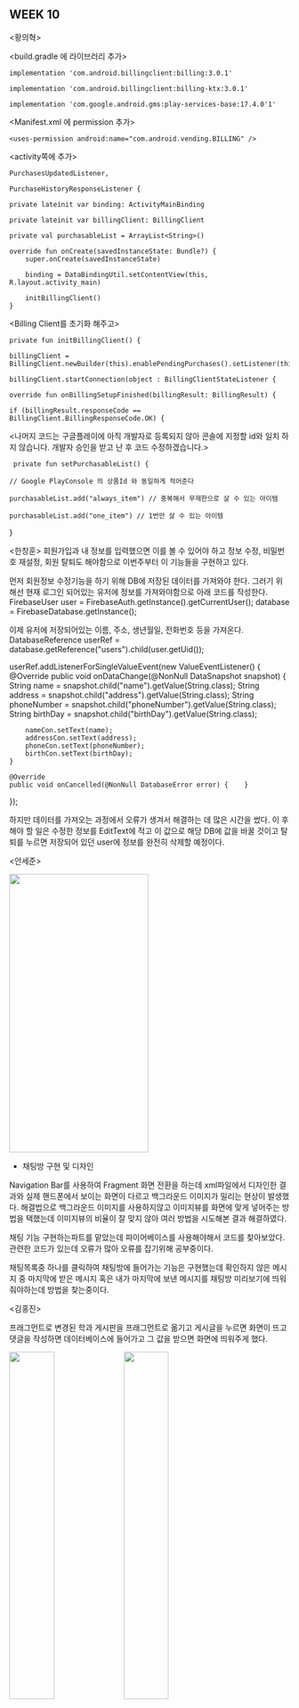 ## WEEK 10
	

<황의혁>


<build.gradle 에 라이브러리 추가>

    implementation 'com.android.billingclient:billing:3.0.1'

    implementation 'com.android.billingclient:billing-ktx:3.0.1'

    implementation 'com.google.android.gms:play-services-base:17.4.0'1'


<Manifest.xml 에 permission 추가>

    <uses-permission android:name="com.android.vending.BILLING" />

<activity쪽에 추가>

    PurchasesUpdatedListener,
   
    PurchaseHistoryResponseListener {

    private lateinit var binding: ActivityMainBinding
   
    private lateinit var billingClient: BillingClient
   
    private val purchasableList = ArrayList<String>()
 	
    override fun onCreate(savedInstanceState: Bundle?) {
        super.onCreate(savedInstanceState)
		
        binding = DataBindingUtil.setContentView(this, R.layout.activity_main)
		
        initBillingClient()
    }

<Billing Client를 초기화 해주고>

    private fun initBillingClient() {
	
    billingClient = BillingClient.newBuilder(this).enablePendingPurchases().setListener(this).build()
	
    billingClient.startConnection(object : BillingClientStateListener {
	
    override fun onBillingSetupFinished(billingResult: BillingResult) {
	
    if (billingResult.responseCode == BillingClient.BillingResponseCode.OK) {
  

<나머지 코드는 구글플레이에 아직 개발자로 등록되지 않아
  콘솔에 지정할 id와 일치 하지 않습니다.
  개발자 승인을 받고 난 후 코드 수정하겠습니다.>
  
  
     private fun setPurchasableList() {
  
    // Google PlayConsole 의 상품Id 와 동일하게 적어준다
	
    purchasableList.add("always_item") // 중복해서 무제한으로 살 수 있는 아이템
	
    purchasableList.add("one_item") // 1번만 살 수 있는 아이템
}

<한창훈>
회원가입과 내 정보를 입력했으면 이를 볼 수 있어야 하고 정보 수정, 비밀번호 재설정, 회원 탈퇴도 해야함으로 이번주부터 이 기능들을 구현하고 있다. 

먼저 회원정보 수정기능을 하기 위해 DB에 저장된 데이터를 가져와야 한다. 그러기 위해선 현재 로그인 되어있는 유저에 정보를 가져와야함으로 아래 코드를 작성한다.
FirebaseUser user = FirebaseAuth.getInstance().getCurrentUser();
database = FirebaseDatabase.getInstance();

이제 유저에 저장되어있는 이름, 주소, 생년월일, 전화번호 등을 가져온다.
DatabaseReference userRef = database.getReference("users").child(user.getUid());

userRef.addListenerForSingleValueEvent(new ValueEventListener() {
    @Override
    public void onDataChange(@NonNull DataSnapshot snapshot) {
        String name = snapshot.child("name").getValue(String.class);
        String address = snapshot.child("address").getValue(String.class);
        String phoneNumber = snapshot.child("phoneNumber").getValue(String.class);
        String birthDay = snapshot.child("birthDay").getValue(String.class);

        nameCon.setText(name);
        addressCon.setText(address);
        phoneCon.setText(phoneNumber);
        birthCon.setText(birthDay);
    }

    @Override
    public void onCancelled(@NonNull DatabaseError error) {    }
});

하지만 데이터를 가져오는 과정에서 오류가 생겨서 해결하는 데 많은 시간을 썼다. 
이 후 해야 할 일은 수정한 정보를 EditText에 적고 이 값으로 해당 DB에 값을 바꿀 것이고 탈퇴를 누르면 저장되어 있던 user에 정보를 완전히 삭제할 예정이다. 

<안세준>

<img src="https://user-images.githubusercontent.com/29851772/117683668-43ef7a00-b1ef-11eb-9bea-b611d98ff40c.PNG" width="250" height="500">

- 채팅방 구현 및 디자인

Navigation Bar를 사용하여 Fragment 화면 전환을 하는데 xml파일에서 디자인한 결과와 실제 핸드폰에서 보이는 화면이 다르고 백그라운드 이미지가 밀리는 현상이 발생했다.
해결법으로 백그라운드 이미지를 사용하지않고 이미지뷰를 화면에 맞게 넣어주는 방법을 택했는데 이미지뷰의 비율이 잘 맞지 않아 여러 방법을 시도해본 결과 해결하였다. 

채팅 기능 구현하는파트를 맡았는데 파이어베이스를 사용해야해서 코드를 찾아보았다. 관련한 코드가 있는데 오류가 많아 오류를 잡기위해 
공부중이다. 

채팅목록중 하나를 클릭하여 채팅방에 들어가는 기능은 구현했는데 확인하지 않은 메시지 중 마지막에 받은 메시지 혹은 내가 마지막에 보낸 메시지를 
채팅방 미리보기에 띄워줘야하는데 방법을 찾는중이다. 

<김홍진>

프래그먼트로 변경된 학과 게시판을 프래그먼트로 옮기고 게시글을 누르면 화면이 뜨고 댓글을 작성하면 데이터베이스에 들어가고 그 값을 받으면 화면에 띄워주게 했다.

<img width="40%" src="https://user-images.githubusercontent.com/29851704/117681234-db070280-b1ec-11eb-81bf-8652d693649d.gif"/>

<img width="40%" src="https://user-images.githubusercontent.com/29851704/117681237-dcd0c600-b1ec-11eb-9bab-f8fdc0bfa8e8.gif"/>

<데이터값 받아오기>
  replyRef.addValueEventListener(new ValueEventListener() {
            @Override
            public void onDataChange(@NonNull DataSnapshot snapshot) {
                replyList.clear();

                for(DataSnapshot snap : snapshot.getChildren()){

                    Map<String, Object> map = (Map<String, Object>) snap.getValue();
                    String content = String.valueOf(map.get("content"));
                    ReplyInfo replyInfo = new ReplyInfo(userName,content);

                    //ReplyInfo replyInfo = snap.getValue(ReplyInfo.class);

                    replyList.add(replyInfo);

                }

                replyAdapter.notifyDataSetChanged();
            }
	    문제점: 이 부분에서 데이터를 불러올때 다른 유저들이 쓴 댓글을이 불러와야 되는데 로그인한 유저가 쓴 댓글만 받아진다. 
	    
<정지원>	 

- 랜덤매칭 및 매칭을 위한 관심사 설정 페이지

<img src="https://user-images.githubusercontent.com/29966841/117688810-1953f000-b1f4-11eb-9de0-5255550197c2.png" width="250" height="500">

-> 랜덤매칭을 위한 사용자의 관심사 설정 페이지를 구현하였고, 화면 하단의 '관심사 설정' 버튼을 누르게 되면 랜덤매칭이 진행되도록 할 예정이다.

<img src="https://user-images.githubusercontent.com/29966841/117689113-6768f380-b1f4-11eb-90cc-f1a066b46c3c.png" width="700" height="400">

-> 랜덤매칭을 위한 코드들을 넣어주었고 오류도 모두 해결하였는데 어플리케이션을 실행하게되면 위의 사진과 같이 어플리케이션이 멈춰버리게 된다.
   MainActivity코드의 문제인 것 같아서 현재 해결중에 있다.


